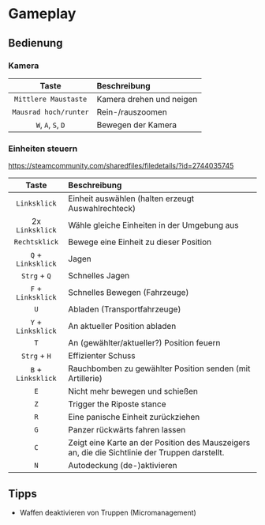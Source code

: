 # Gameplay

## Bedienung

### Kamera

| Taste | Beschreibung |
| :-: | :-- |
| `Mittlere Maustaste` | Kamera drehen und neigen |
| `Mausrad hoch/runter` | Rein-/rauszoomen |
| `W`, `A`, `S`, `D` | Bewegen der Kamera |

### Einheiten steuern

https://steamcommunity.com/sharedfiles/filedetails/?id=2744035745

| Taste | Beschreibung |
| :-: | :-- |
| `Linksklick` | Einheit auswählen (halten erzeugt Auswahlrechteck) |
| 2x `Linksklick` | Wähle gleiche Einheiten in der Umgebung aus |
| `Rechtsklick` | Bewege eine Einheit zu dieser Position |
| `Q` + `Linksklick` | Jagen |
| `Strg` + `Q` | Schnelles Jagen |
| `F` + `Linksklick` | Schnelles Bewegen (Fahrzeuge) |
| `U` | Abladen (Transportfahrzeuge) |
| `Y` + `Linksklick` | An aktueller Position abladen |
| `T` | An (gewählter/aktueller?) Position feuern |
| `Strg` + `H` | Effizienter Schuss |
| `B` + `Linksklick` | Rauchbomben zu gewählter Position senden (mit Artillerie) |
| `E` | Nicht mehr bewegen und schießen |
| `Z` | Trigger the Riposte stance |
| `R` | Eine panische Einheit zurückziehen |
| `G` | Panzer rückwärts fahren lassen |
| `C` | Zeigt eine Karte an der Position des Mauszeigers an, die die Sichtlinie der Truppen darstellt. |
| `N` | Autodeckung (de-)aktivieren |

## Tipps

- Waffen deaktivieren von Truppen (Micromanagement)
